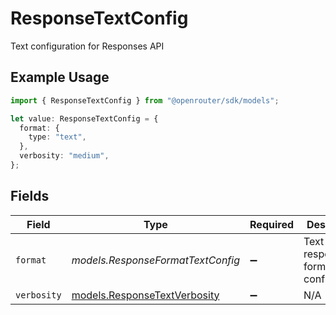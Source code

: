 # ResponseTextConfig

Text configuration for Responses API

## Example Usage

```typescript
import { ResponseTextConfig } from "@openrouter/sdk/models";

let value: ResponseTextConfig = {
  format: {
    type: "text",
  },
  verbosity: "medium",
};
```

## Fields

| Field                                                              | Type                                                               | Required                                                           | Description                                                        | Example                                                            |
| ------------------------------------------------------------------ | ------------------------------------------------------------------ | ------------------------------------------------------------------ | ------------------------------------------------------------------ | ------------------------------------------------------------------ |
| `format`                                                           | *models.ResponseFormatTextConfig*                                  | :heavy_minus_sign:                                                 | Text response format configuration                                 | {<br/>"type": "text"<br/>}                                         |
| `verbosity`                                                        | [models.ResponseTextVerbosity](../models/responsetextverbosity.md) | :heavy_minus_sign:                                                 | N/A                                                                | medium                                                             |